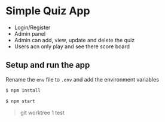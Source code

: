 # Simple Quiz App

- Login/Register
- Admin panel
- Admin can add, view, update and delete the quiz
- Users acn only play and see there score board

## Setup and run the app

Rename the `env` file to `.env` and add the environment variables

```sh
$ npm install
```

```sh
$ npm start
```
 
 > git worktree 1 test
 